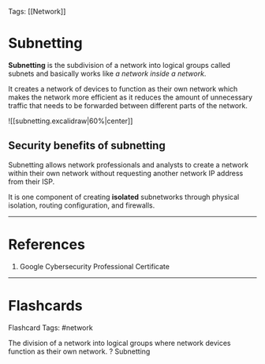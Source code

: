 Tags: [[Network]]
# Subnetting

**Subnetting** is the subdivision of a network into logical groups called subnets and basically works like *a network inside a network*.

It creates a network of devices to function as their own network which makes the network more efficient as it reduces the amount of unnecessary traffic that needs to be forwarded between different parts of the network.

![[subnetting.excalidraw|60%|center]]

## Security benefits of subnetting

Subnetting allows network professionals and analysts to create a network within their own network without requesting another network IP address from their ISP.

It is one component of creating **isolated** subnetworks through physical isolation, routing configuration, and firewalls.

---
# References

1. Google Cybersecurity Professional Certificate

---
# Flashcards

Flashcard Tags: #network 

The division of a network into logical groups where network devices function as their own network.
?
Subnetting
<!--SR:!2024-05-08,4,270-->